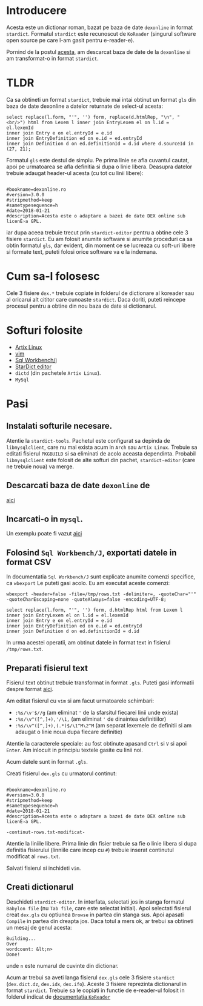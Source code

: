 Introducere
========================================

Acesta este un dictionar roman, bazat pe baza de date `dexonline` in format
`stardict`. Formatul `stardict` este recunoscut de `KoReader` (singurul
software open source pe care l-am gasit pentru e-reader-e).

Pornind de la postul
[acesta](http://filosofie.unibuc.ro/~solcan/wt/orto/stardex.html), am
descarcat baza de date de la `dexonline` si am transformat-o in format
`stardict`.

TLDR
========================================

Ca sa obtineti un format `stardict`, trebuie mai intai obtinut un format `gls`
din baza de date dexonline a datelor returnate de select-ul acesta:

```
select replace(l.form, "'", '') form, replace(d.htmlRep, "\n", "<br/>") html from Lexem l inner join EntryLexem el on l.id = el.lexemId
inner join Entry e on el.entryId = e.id
inner join EntryDefinition ed on e.id = ed.entryId
inner join Definition d on ed.definitionId = d.id where d.sourceId in (27, 21);
```

Formatul `gls` este destul de simplu. Pe prima linie se afla cuvantul cautat,
apoi pe urmatoarea se afla definitia si dupa o linie libera. Deasupra datelor
trebuie adaugat header-ul acesta (cu tot cu linii libere): 

```

#bookname=dexonline.ro
#version=3.0.0
#stripmethod=keep
#sametypesequence=h
#date=2018-01-21
#description=Acesta este o adaptare a bazei de date DEX online sub licenÈ›a GPL.

```

iar dupa aceea trebuie trecut prin `stardict-editor` pentru a obtine cele 3
fisiere `stardict`. Eu am folosit anumite software si anumite proceduri ca sa
obtin formatul `gls`, dar evident, din moment ce se lucreaza cu soft-uri libere
si formate text, puteti folosi orice software va e la indemana.

Cum sa-l folosesc
========================================

Cele 3 fisiere `dex.*` trebuie copiate in folderul de dictionare al koreader sau
al oricarui alt cititor care cunoaste `stardict`. Daca doriti, puteti reincepe
procesul pentru a obtine din nou baza de date si dictionarul.

Softuri folosite
========================================

* [Artix Linux](https://artixlinux.org/)
* [vim](http://www.vim.org)
* [Sql Workbench/j](http://www.sql-workbench.net/)
* [StarDict editor](https://aur.archlinux.org/packages/stardict-tools/)
* `dictd` (din pachetele `Artix Linux`).
* `MySql`

Pasi
========================================

## Instalati softurile necesare.

Atentie la `stardict-tools`. Pachetul este configurat sa depinda de
`libmysqlclient`, care nu mai exista acum in `Arch` sau `Artix Linux`. Trebuie
sa editati fisierul `PKGBUILD` si sa eliminati de acolo aceasta dependinta.
Probabil `libmysqlclient` este folosit de alte softuri din pachet,
`stardict-editor` (care ne trebuie noua) va merge.

## Descarcati baza de date `dexonline` de
[aici](https://dexonline.ro/static/download/dex-database.sql.gz)

## Incarcati-o in `mysql`.

Un exemplu poate fi vazut
[aici](https://wiki.dexonline.ro/wiki/Instruc%C8%9Biuni_de_instalare)

## Folosind `Sql Workbench/J`, exportati datele in format CSV

In documentatia `Sql Workbench/J` sunt explicate anumite comenzi specifice, ca
`wbexport` Le puteti gasi acolo. Eu am executat aceste comenzi:

```
wbexport -header=false -file=/tmp/rows.txt -delimiter=, -quoteChar="'" -quoteCharEscaping=none -quoteAlways=false -encoding=UTF-8;

select replace(l.form, "'", '') form, d.htmlRep html from Lexem l inner join EntryLexem el on l.id = el.lexemId
inner join Entry e on el.entryId = e.id
inner join EntryDefinition ed on e.id = ed.entryId
inner join Definition d on ed.definitionId = d.id
```

In urma acestei operatii, am obtinut datele in format text in fisierul
`/tmp/rows.txt`.

## Preparati fisierul text

Fisierul text obtinut trebuie transformat in format `.gls`. Puteti gasi
informatii despre format [aici](https://fileinfo.com/extension/gls).

Am editat fisierul cu `vim` si am facut urmatoarele schimbari:

* `:%s/\v'$//g` (am eliminat `'` de la sfarsitul fiecarei linii unde exista)
* `:%s/\v^([^,]+),'/\1,` (am eliminat `'` de dinaintea definitiilor)
* `:%s/\v^([^,]+),(.*)$/\1^M\2^M` (am separat lexemele de definitii si am
adaugat o linie noua dupa fiecare definitie)

Atentie la caracterele speciale: au fost obtinute apasand `Ctrl` si `V` si
apoi `Enter`. Am inlocuit in principiu textele gasite cu linii noi.

Acum datele sunt in format `.gls`.

Creati fisierul `dex.gls` cu urmatorul continut:

```

#bookname=dexonline.ro
#version=3.0.0
#stripmethod=keep
#sametypesequence=h
#date=2018-01-21
#description=Acesta este o adaptare a bazei de date DEX online sub licenÈ›a GPL.

-continut-rows.txt-modificat-
```

Atentie la liniile libere. Prima linie din fisier trebuie sa fie o linie
libera si dupa definitia fisierului (linniile care incep cu `#`) trebuie
inserat continutul modificat al `rows.txt`.

Salvati fisierul si inchideti `vim`.

## Creati dictionarul

Deschideti `stardict-editor`. In interfata, selectati jos in stanga formatul
`Babylon file` (nu `Tab file`, care este selectat initial). Apoi selectati
fisierul creat `dex.gls` cu optiunea `Browse` in partea din stanga sus. Apoi
apasati `Compile` in partea din dreapta jos. Daca totul a mers ok, ar trebui
sa obtineti un mesaj de genul acesta:

```
Building...
Over
wordcount: &lt;n>
Done!
```

unde `n` este numarul de cuvinte din dictionar.

Acum ar trebui sa aveti langa fisierul `dex.gls` cele 3 fisiere `stardict`
(`dex.dict.dz`, `dex.idx`, `dex.ifo`). Aceste 3 fisiere reprezinta dictionarul
in format `stardict`. Trebuie sa le copiati in functie de e-reader-ul folosit
in folderul indicat de [documentatia
`KoReader`](https://github.com/koreader/koreader/wiki/Dictionary-support)

